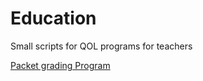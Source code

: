 # Education
Small scripts for QOL programs for teachers

[Packet grading Program](https://plaknazaxm-education-gradingpacket-grading-yh2wvm.streamlit.app/)
